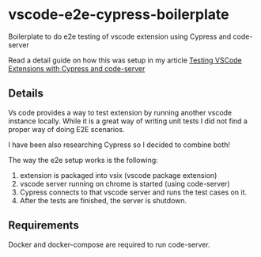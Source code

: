 # vscode-e2e-cypress-boilerplate

Boilerplate to do e2e testing of vscode extension using Cypress and code-server

Read a detail guide on how this was setup in my article [Testing VSCode Extensions with Cypress and code-server](https://juanmanuelalloron.com/2020/05/05/testing-vscode-extensions-with-cypress-and-code-server/)

## Details

Vs code provides a way to test extension by running another vscode instance locally. While it is a great way of writing unit tests I did not find a proper way of doing E2E scenarios. 

I have been also researching Cypress so I decided to combine both! 

The way the e2e setup works is the following:
1. extension is packaged into vsix (vscode package extension)
2. vscode server running on chrome is started (using code-server)
3. Cypress connects to that vscode server and runs the test cases on it. 
4. After the tests are finished, the server is shutdown. 

## Requirements

Docker and docker-compose are required to run code-server.
